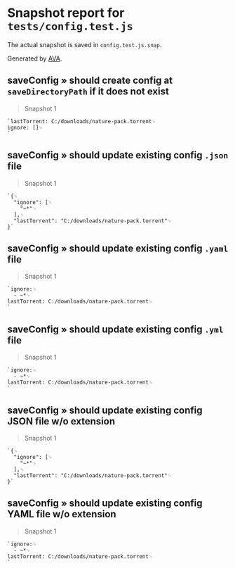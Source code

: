 # Snapshot report for `tests/config.test.js`

The actual snapshot is saved in `config.test.js.snap`.

Generated by [AVA](https://avajs.dev).

## saveConfig » should create config at `saveDirectoryPath` if it does not exist

> Snapshot 1

    `lastTorrent: C:/downloads/nature-pack.torrent␊
    ignore: []␊
    `

## saveConfig » should update existing config `.json` file

> Snapshot 1

    `{␊
      "ignore": [␊
        "~*"␊
      ],␊
      "lastTorrent": "C:/downloads/nature-pack.torrent"␊
    }`

## saveConfig » should update existing config `.yaml` file

> Snapshot 1

    `ignore:␊
      - ~*␊
    lastTorrent: C:/downloads/nature-pack.torrent␊
    `

## saveConfig » should update existing config `.yml` file

> Snapshot 1

    `ignore:␊
      - ~*␊
    lastTorrent: C:/downloads/nature-pack.torrent␊
    `

## saveConfig » should update existing config JSON file w/o extension

> Snapshot 1

    `{␊
      "ignore": [␊
        "~*"␊
      ],␊
      "lastTorrent": "C:/downloads/nature-pack.torrent"␊
    }`

## saveConfig » should update existing config YAML file w/o extension

> Snapshot 1

    `ignore:␊
      - ~*␊
    lastTorrent: C:/downloads/nature-pack.torrent␊
    `
